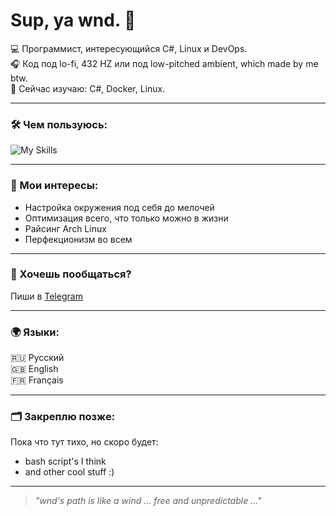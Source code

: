 # Sup, ya wnd. 👋

💻 Программист, интересующийся C#, Linux и DevOps.  
🎧 Код под lo-fi, 432 HZ или под low-pitched ambient, which made by me btw.  
🌱 Сейчас изучаю: C#, Docker, Linux.

---

### 🛠️ Чем пользуюсь:
![My Skills](https://skillicons.dev/icons?i=cs,linux,docker,bash,arch,obsidian)

---

### 📌 Мои интересы:
- Настройка окружения под себя до мелочей
- Оптимизация всего, что только можно в жизни
- Райсинг Arch Linux
- Перфекционизм во всем

---

### 🤝 Хочешь пообщаться?
Пиши в [Telegram](https://t.me/wndslayer)

---
### 🌍 Языки:
🇷🇺 Русский  
🇬🇧 English  
🇫🇷 Français  

---

### 🗂️ Закреплю позже:
Пока что тут тихо, но скоро будет:
- bash script's I think
- and other cool stuff :)

---

> *"wnd's path is like a wind ... free and unpredictable ..."*
